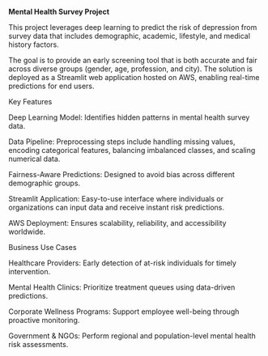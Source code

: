 **Mental Health Survey Project**

This project leverages deep learning to predict the risk of depression from survey data that includes demographic, academic, lifestyle, and medical history factors.

The goal is to provide an early screening tool that is both accurate and fair across diverse groups (gender, age, profession, and city). The solution is deployed as a Streamlit web application hosted on AWS, enabling real-time predictions for end users.

Key Features

Deep Learning Model: Identifies hidden patterns in mental health survey data.

Data Pipeline: Preprocessing steps include handling missing values, encoding categorical features, balancing imbalanced classes, and scaling numerical data.

Fairness-Aware Predictions: Designed to avoid bias across different demographic groups.

Streamlit Application: Easy-to-use interface where individuals or organizations can input data and receive instant risk predictions.

AWS Deployment: Ensures scalability, reliability, and accessibility worldwide.

Business Use Cases

Healthcare Providers: Early detection of at-risk individuals for timely intervention.

Mental Health Clinics: Prioritize treatment queues using data-driven predictions.

Corporate Wellness Programs: Support employee well-being through proactive monitoring.

Government & NGOs: Perform regional and population-level mental health risk assessments.

